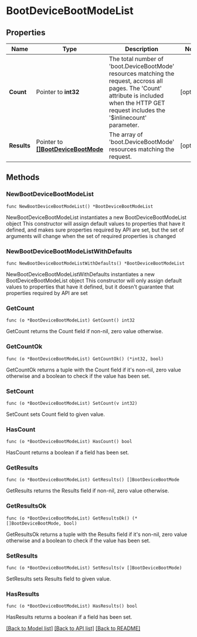 # BootDeviceBootModeList

## Properties

Name | Type | Description | Notes
------------ | ------------- | ------------- | -------------
**Count** | Pointer to **int32** | The total number of &#39;boot.DeviceBootMode&#39; resources matching the request, accross all pages. The &#39;Count&#39; attribute is included when the HTTP GET request includes the &#39;$inlinecount&#39; parameter. | [optional] 
**Results** | Pointer to [**[]BootDeviceBootMode**](boot.DeviceBootMode.md) | The array of &#39;boot.DeviceBootMode&#39; resources matching the request. | [optional] 

## Methods

### NewBootDeviceBootModeList

`func NewBootDeviceBootModeList() *BootDeviceBootModeList`

NewBootDeviceBootModeList instantiates a new BootDeviceBootModeList object
This constructor will assign default values to properties that have it defined,
and makes sure properties required by API are set, but the set of arguments
will change when the set of required properties is changed

### NewBootDeviceBootModeListWithDefaults

`func NewBootDeviceBootModeListWithDefaults() *BootDeviceBootModeList`

NewBootDeviceBootModeListWithDefaults instantiates a new BootDeviceBootModeList object
This constructor will only assign default values to properties that have it defined,
but it doesn't guarantee that properties required by API are set

### GetCount

`func (o *BootDeviceBootModeList) GetCount() int32`

GetCount returns the Count field if non-nil, zero value otherwise.

### GetCountOk

`func (o *BootDeviceBootModeList) GetCountOk() (*int32, bool)`

GetCountOk returns a tuple with the Count field if it's non-nil, zero value otherwise
and a boolean to check if the value has been set.

### SetCount

`func (o *BootDeviceBootModeList) SetCount(v int32)`

SetCount sets Count field to given value.

### HasCount

`func (o *BootDeviceBootModeList) HasCount() bool`

HasCount returns a boolean if a field has been set.

### GetResults

`func (o *BootDeviceBootModeList) GetResults() []BootDeviceBootMode`

GetResults returns the Results field if non-nil, zero value otherwise.

### GetResultsOk

`func (o *BootDeviceBootModeList) GetResultsOk() (*[]BootDeviceBootMode, bool)`

GetResultsOk returns a tuple with the Results field if it's non-nil, zero value otherwise
and a boolean to check if the value has been set.

### SetResults

`func (o *BootDeviceBootModeList) SetResults(v []BootDeviceBootMode)`

SetResults sets Results field to given value.

### HasResults

`func (o *BootDeviceBootModeList) HasResults() bool`

HasResults returns a boolean if a field has been set.


[[Back to Model list]](../README.md#documentation-for-models) [[Back to API list]](../README.md#documentation-for-api-endpoints) [[Back to README]](../README.md)


